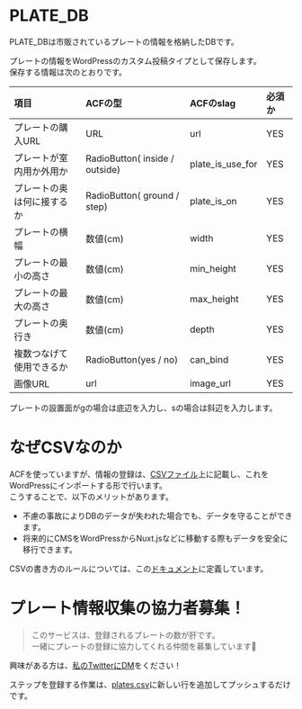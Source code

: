 # PLATE_DB
PLATE_DBは市販されているプレートの情報を格納したDBです。

プレートの情報をWordPressのカスタム投稿タイプとして保存します。<br>
保存する情報は次のとおりです。

|項目|ACFの型|ACFのslag|必須か|
|:-|:-|:-|:-|
|プレートの購入URL|URL|url|YES|
|プレートが室内用か外用か|RadioButton( inside / outside)|plate_is_use_for|YES|
|プレートの奥は何に接するか|RadioButton( ground / step)|plate_is_on|YES|
|プレートの横幅|数値(cm)|width|YES|
|プレートの最小の高さ|数値(cm)|min_height|YES|
|プレートの最大の高さ|数値(cm)|max_height|YES|
|プレートの奥行き|数値(cm)|depth|YES|
|複数つなげて使用できるか|RadioButton(yes / no)|can_bind|YES|
|画像URL|url|image_url|YES|


プレートの設置面がgの場合は底辺を入力し、sの場合は斜辺を入力します。

# なぜCSVなのか

ACFを使っていますが、情報の登録は、[CSVファイル](/Code/PLATE_DB/plates.csv)上に記載し、これをWordPressにインポートする形で行います。<br>
こうすることで、以下のメリットがあります。

- 不慮の事故によりDBのデータが失われた場合でも、データを守ることができます。
- 将来的にCMSをWordPressからNuxt.jsなどに移動する際もデータを安全に移行できます。

CSVの書き方のルールについては、この[ドキュメント](/Docs/PLATE_DB/CSV_rule.md)に定義しています。

# プレート情報収集の協力者募集！

>このサービスは、登録されるプレートの数が肝です。<br>
一緒にプレートの登録に協力してくれる仲間を募集しています🎉

興味がある方は、[私のTwitterにDM](https://twitter.com/nlavp)をください！

ステップを登録する作業は、[plates.csv](/Code/PLATE_DB/plates.csv)に新しい行を追加してプッシュするだけです。